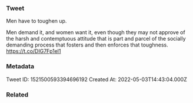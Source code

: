 ### Tweet
Men have to toughen up.

Men demand it, and women want it, even though they may not approve of the harsh and contemptuous attitude that is part and parcel of the socially demanding process that fosters and then enforces that toughness. https://t.co/DIG7Fp1el1

### Metadata
Tweet ID: 1521500593394696192
Created At: 2022-05-03T14:43:04.000Z

### Related

